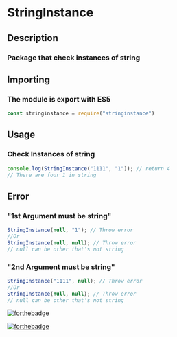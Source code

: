 # StringInstance

## Description

### Package that check instances of string

## Importing

### The module is export with ES5

``` JavaScript
const stringinstance = require("stringinstance")
```

## Usage

### Check Instances of string

``` JavaScript
console.log(StringInstance("1111", "1")); // return 4
// There are four 1 in string
```

## Error

### "1st Argument must be string"

``` JavaScript
StringInstance(null, "1"); // Throw error
//Or
StringInstance(null, null); // Throw error
// null can be other that's not string
```

### "2nd Argument must be string"

``` JavaScript
StringInstance("1111", null); // Throw error
//Or
StringInstance(null, null); // Throw error
// null can be other that's not string
```

[![forthebadge](https://forthebadge.com/images/badges/uses-js.svg)](https://forthebadge.com)

[![forthebadge](https://forthebadge.com/images/badges/made-with-javascript.svg)](https://forthebadge.com)
